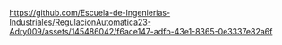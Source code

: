 

https://github.com/Escuela-de-Ingenierias-Industriales/RegulacionAutomatica23-Adry009/assets/145486042/f6ace147-adfb-43e1-8365-0e3337e82a6f

